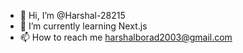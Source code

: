 - 👋 Hi, I’m @Harshal-28215
- 🌱 I’m currently learning Next.js
- 📫 How to reach me harshalborad2003@gmail.com
